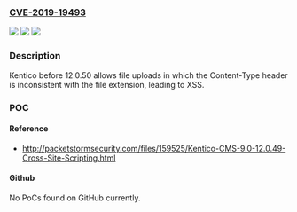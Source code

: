### [CVE-2019-19493](https://cve.mitre.org/cgi-bin/cvename.cgi?name=CVE-2019-19493)
![](https://img.shields.io/static/v1?label=Product&message=n%2Fa&color=blue)
![](https://img.shields.io/static/v1?label=Version&message=n%2Fa&color=blue)
![](https://img.shields.io/static/v1?label=Vulnerability&message=n%2Fa&color=brighgreen)

### Description

Kentico before 12.0.50 allows file uploads in which the Content-Type header is inconsistent with the file extension, leading to XSS.

### POC

#### Reference
- http://packetstormsecurity.com/files/159525/Kentico-CMS-9.0-12.0.49-Cross-Site-Scripting.html

#### Github
No PoCs found on GitHub currently.

